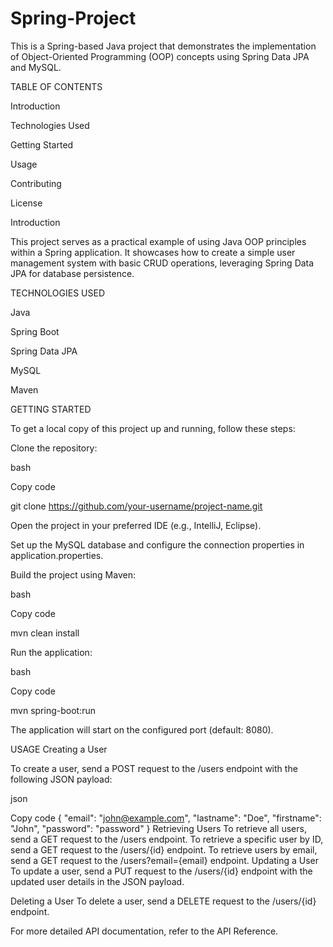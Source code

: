 # Spring-Project
This is a Spring-based Java project that demonstrates the implementation of Object-Oriented Programming (OOP) concepts using Spring Data JPA and MySQL.

TABLE OF CONTENTS

Introduction

Technologies Used

Getting Started

Usage

Contributing

License

Introduction



This project serves as a practical example of using Java OOP principles within a Spring application. It showcases how to create a simple user management system with basic CRUD operations, leveraging Spring Data JPA for database persistence.

TECHNOLOGIES USED

Java

Spring Boot

Spring Data JPA

MySQL

Maven

GETTING STARTED

To get a local copy of this project up and running, follow these steps:

Clone the repository:

bash

Copy code

git clone https://github.com/your-username/project-name.git

Open the project in your preferred IDE (e.g., IntelliJ, Eclipse).

Set up the MySQL database and configure the connection properties in application.properties.

Build the project using Maven:

bash

Copy code

mvn clean install

Run the application:

bash

Copy code

mvn spring-boot:run

The application will start on the configured port (default: 8080).

USAGE
Creating a User

To create a user, send a POST request to the /users endpoint with the following JSON payload:

json

Copy code
{
  "email": "john@example.com",
  "lastname": "Doe",
  "firstname": "John",
  "password": "password"
}
Retrieving Users
To retrieve all users, send a GET request to the /users endpoint.
To retrieve a specific user by ID, send a GET request to the /users/{id} endpoint.
To retrieve users by email, send a GET request to the /users?email={email} endpoint.
Updating a User
To update a user, send a PUT request to the /users/{id} endpoint with the updated user details in the JSON payload.

Deleting a User
To delete a user, send a DELETE request to the /users/{id} endpoint.

For more detailed API documentation, refer to the API Reference.
